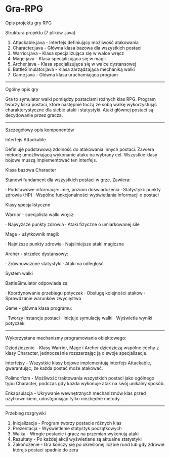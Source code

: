 # Gra-RPG
Opis projektu gry RPG

Struktura projektu (7 plików .java)

1. Attackable.java - Interfejs definiujący możliwość atakowania
2. Character.java - Główna klasa bazowa dla wszystkich postaci
3. Warrior.java - Klasa specjalizująca się w walce wręcz
4. Mage.java - Klasa specjalizująca się w magii
5. Archer.java - Klasa specjalizująca się w walce dystansowej
6. BattleSimulator.java - Klasa zarządzająca mechaniką walki
7. Game.java - Główna klasa uruchamiająca program

---

Ogólny opis gry

Gra to symulator walki pomiędzy postaciami różnych klas RPG. Program tworzy kilka postaci, które następnie toczą ze sobą walkę wykorzystując charakterystyczne dla siebie ataki i statystyki. Ataki głównej postaci są decydowanie przez gracza.

---

Szczegółowy opis komponentów

Interfejs Attackable

Definiuje podstawową zdolność do atakowania innych postaci. Zawiera metodę umożliwiającą wykonanie ataku na wybrany cel. Wszystkie klasy bojowe muszą implementować ten interfejs.

Klasa bazowa Character

Stanowi fundament dla wszystkich postaci w grze. Zawiera:

· Podstawowe informacje: imię, poziom doświadczenia
· Statystyki: punkty zdrowia (HP)
· Wspólne funkcjonalności wyświetlania informacji o postaci

Klasy specjalistyczne

Warrior - specjalista walki wręcz:

· Najwyższe punkty zdrowia
· Ataki fizyczne o umiarkowanej sile

Mage - użytkownik magii:

· Najniższe punkty zdrowia
· Najsilniejsze ataki magiczne

Archer - strzelec dystansowy:

· Zrównoważone statystyki
· Ataki na odległość

System walki

BattleSimulator odpowiada za:

· Koordynowanie przebiegu potyczek
· Obsługę kolejności ataków
· Sprawdzanie warunków zwycięstwa

Game - główna klasa programu:

· Tworzy instancje postaci
· Inicjuje symulację walki
· Wyświetla wyniki potyczek

---

Wykorzystane mechanizmy programowania obiektowego:

Dziedziczenie - Klasy Warrior, Mage i Archer dziedziczą wspólne cechy z klasy Character, jednocześnie rozszerzając ją o swoje specjalizacje.

Interfejsy - Wszystkie klasy bojowe implementują interfejs Attackable, gwarantując, że każda postać może atakować.

Polimorfizm - Możliwość traktowania wszystkich postaci jako ogólnego typu Character, podczas gdy każda wykonuje atak na swój unikalny sposób.

Enkapsulacja - Ukrywanie wewnętrznych mechanizmów klas przed użytkownikiem, udostępniając tylko niezbędne metody.

---

Przebieg rozgrywki

1. Inicjalizacja - Program tworzy postacie różnych klas
2. Prezentacja - Wyświetlenie statystyk początkowych
3. Walka - Wrogie postacie i gracz na przemian wykonują ataki
4. Rezultaty - Po każdej akcji wyświetlane są aktualne statystyki
5. Zakończenie - Gra kończy się po określonej liczbie rund lub gdy zdrowie którejś postaci spadnie do zera

